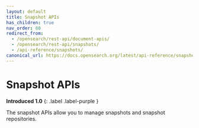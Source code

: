 ```yaml
---
layout: default
title: Snapshot APIs
has_children: true
nav_order: 80
redirect_from:
  - /opensearch/rest-api/document-apis/
  - /opensearch/rest-api/snapshots/
  - /api-reference/snapshots/
canonical_url: https://docs.opensearch.org/latest/api-reference/snapshots/index/
---
```


# Snapshot APIs
**Introduced 1.0**
{: .label .label-purple }

The snapshot APIs allow you to manage snapshots and snapshot repositories.

